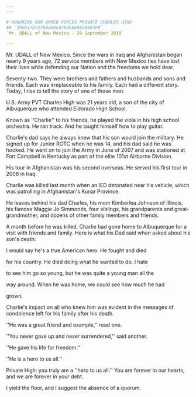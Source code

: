 ```yaml
---
---

# HONORING OUR ARMED FORCES PRIVATE CHARLES HIGH
## `19eb17b72704a60e4202bb69628693e8`
`Mr. UDALL of New Mexico — 29 September 2010`

---
```



Mr. UDALL of New Mexico. Since the wars in Iraq and Afghanistan began 
nearly 9 years ago, 72 service members with New Mexico ties have lost 
their lives while defending our Nation and the freedoms we hold dear.

Seventy-two. They were brothers and fathers and husbands and sons and 
friends. Each was irreplaceable to his family. Each had a different 
story. Today, I rise to tell the story of one of those men.

U.S. Army PVT Charles High was 21 years old, a son of the city of 
Albuquerque who attended Eldorado High School.

Known as ''Charlie'' to his friends, he played the viola in his high 
school orchestra. He ran track. And he taught himself how to play 
guitar.

Charlie's dad says he always knew that his son would join the 
military. He signed up for Junior ROTC when he was 14, and his dad said 
he was hooked. He went on to join the Army in June of 2007 and was 
stationed at Fort Campbell in Kentucky as part of the elite 101st 
Airborne Division.

His tour in Afghanistan was his second overseas. He served his first 
tour in 2008 in Iraq.

Charlie was killed last month when an IED detonated near his vehicle, 
which was patrolling in Afghanistan's Kunar Province.

He leaves behind his dad Charles, his mom Kimberlea Johnson of 
Illinois, his fiancee Maggie Jo Simmonds, four siblings, his 
grandparents and great-grandmother, and dozens of other family members 
and friends.

A month before he was killed, Charlie had gone home to Albuquerque 
for a visit with friends and family. Here is what his Dad said when 
asked about his son's death:




 I would say he's a true American hero. He fought and died 


 for his country. He died doing what he wanted to do. I hate 


 to see him go so young, but he was quite a young man all the 


 way around. When he was home, we could see how much he had 


 grown.


Charlie's impact on all who knew him was evident in the messages of 
condolence left for his family after his death.

''He was a great friend and example,'' read one.

''You never gave up and never surrendered,'' said another.

''He gave his life for freedom.''

''He is a hero to us all.''

Private High: you truly are a ''hero to us all.'' You are forever in 
our hearts, and we are forever in your debt.

I yield the floor, and I suggest the absence of a quorum.